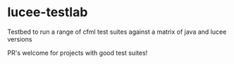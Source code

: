 # lucee-testlab
Testbed to run a range of cfml test suites against a matrix of java and lucee versions

PR's welcome for projects with good test suites!
